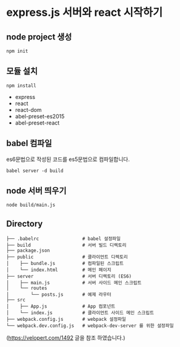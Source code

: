# express.js 서버와 react 시작하기
## node project 생성
```
npm init
```

## 모듈 설치
```
npm install
```
- express
- react
- react-dom
- abel-preset-es2015
- abel-preset-react

## babel 컴파일
es6문법으로 작성된 코드를 es5문법으로 컴파일합니다.
```
babel server -d build
```

## node 서버 띄우기
```
node build/main.js
```

## Directory
```
├── .babelrc                # babel 설정파일
├── build                   # 서버 빌드 디렉토리
├── package.json 
├── public                  # 클라이언트 디렉토리
│    ├── bundle.js          # 컴파일된 스크립트
│    └── index.html         # 메인 페이지
├── server                  # 서버 디렉토리 (ES6)
│    ├── main.js            # 서버 사이드 메인 스크립트
│    └── routes
│        └── posts.js       # 예제 라우터
├── src
│    ├── App.js             # App 컴포넌트
│    └── index.js           # 클라이언트 사이드 메인 스크립트
├── webpack.config.js       # webpack 설정파일
└── webpack.dev.config.js   # webpack-dev-server 를 위한 설정파일
```


(https://velopert.com/1492 글을 참조 하였습니다.)